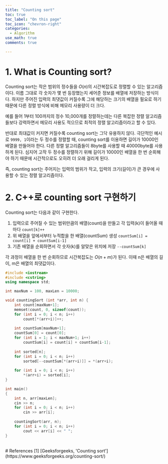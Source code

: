 ```yaml
---
title: "Counting sort"
toc: true
toc_label: "On this page"
toc_icon: "chevron-right"
categories:
  - Algorithm
use_math: true
comments: true

---
```


# 1. What is Counting sort?
Counting sort는 작은 범위의 정수들을 $O(n)$의 시간복잡도로 정렬할 수 있는 알고리즘이다. 이름 그대로 각 숫자가 몇 번 등장했는지 세어준 정보를 배열에 저장하는 방식이다. 하지만 주어진 입력의 최댓값이 커질수록 그에 해당하는 크기의 배열을 필요로 하기 때문에 다른 정렬 방식에 비해 메모리 사용량이 더 크다.

예를 들어 1부터 100까지의 정수 10,000개를 정렬하는데는 다른 복잡한 정렬 알고리즘들보다 강력하면서 메모리 사용도 적으므로 최적의 정렬 알고리즘이라고 할 수 있다.

반대로 최대값이 커지면 커질수록 counting sort는 그닥 유용하지 않다. 극단적인 예시로 `9999, 1`이라는 두 정수를 정렬할 때, counting sort를 이용하면 길이가 10000인 배열을 만들어야 한다. 다른 정렬 알고리즘들이 8byte를 사용할 때 40000byte를 사용하게 된다. 심지어 고작 두 정수를 정렬하기 위해 길이가 10000인 배열을 한 번 순회해야 하기 때문에 시간적으로도 오히려 더 오래 걸리게 된다.

즉, counting sort는 주어지는 입력의 범위가 작고, 입력의 크기(길이)가 큰 경우에 사용할 수 있는 정렬 알고리즘이다.

# 2. C++로 counting sort 구현하기
Counting sort는 다음과 같이 구현한다.
1. 입력으로 주어질 수 있는 범위만큼의 배열(count)을 만들고 각 입력(k)이 들어올 때마다 `count[k]++`
2. 위 배열을 앞에서부터 누적합을 한 배열(countSum) 생성 `countSum[i] = count[i] + countSum[i-1]`
3. 기존 배열을 순회하면서 각 숫자(k)를 알맞은 위치에 저장 `--countSum[k]`

각 과정이 배열을 한 번 순회하므로 시간복잡도는 $O(n + m)$가 된다. 이때 n은 배열의 길이, m은 배열의 최댓값이다.

```cpp
#include <iostream>
#include <cstring>
using namespace std;

int maxNum = 100, maxLen = 10000;

void countingSort (int *arr, int n) {
    int count[maxNum+1];
    memset(count, 0, sizeof(count));
    for (int i = 0; i < n; i++)
        count[*(arr+i)]++;
    
    int countSum[maxNum+1];
    countSum[0] = count[0];
    for (int i = 1; i < maxNum+1; i++)
        countSum[i] = count[i] + countSum[i-1];
    
    int sorted[n];
    for (int i = 0; i < n; i++)
        sorted[--countSum[*(arr+i)]] = *(arr+i);
    
    for (int i = 0; i < n; i++)
        *(arr+i) = sorted[i];
}

int main()
{
    int n, arr[maxLen];
    cin >> n;
    for (int i = 0; i < n; i++)
        cin >> arr[i];
    
    countingSort(arr, n);
    for (int i = 0; i < n; i++)
        cout << arr[i] << " ";
}
```


<br/>
# References
[1] [Geeksforgeeks, 'Counting sort'](https://www.geeksforgeeks.org/counting-sort/)  

